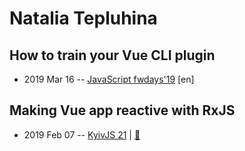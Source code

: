 # Natalia Tepluhina

## How to train your Vue CLI plugin
- 2019 Mar 16 -- [JavaScript fwdays&#39;19](https://fwdays.com/en/event/js-fwdays-2019/review/how-to-train-your-vue-cli-plugin) [en]   
## Making Vue app reactive with RxJS
- 2019 Feb 07 -- [KyivJS 21](https://www.youtube.com/watch?v=Ny1_s9OHg1M)  | [:notebook:](https://slides.com/superdiana/making-your-vue-app-reactive-with-rxjs#/)  
